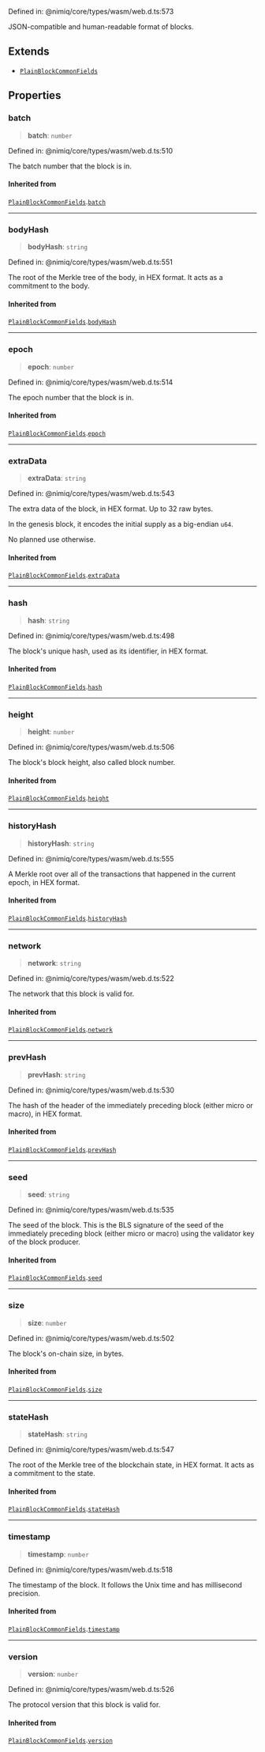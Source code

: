 Defined in: @nimiq/core/types/wasm/web.d.ts:573

JSON-compatible and human-readable format of blocks.

## Extends

- [`PlainBlockCommonFields`](PlainBlockCommonFields.md)

## Properties

### batch

> **batch**: `number`

Defined in: @nimiq/core/types/wasm/web.d.ts:510

The batch number that the block is in.

#### Inherited from

[`PlainBlockCommonFields`](PlainBlockCommonFields.md).[`batch`](PlainBlockCommonFields.md#batch)

***

### bodyHash

> **bodyHash**: `string`

Defined in: @nimiq/core/types/wasm/web.d.ts:551

The root of the Merkle tree of the body, in HEX format. It acts as a commitment to the body.

#### Inherited from

[`PlainBlockCommonFields`](PlainBlockCommonFields.md).[`bodyHash`](PlainBlockCommonFields.md#bodyhash)

***

### epoch

> **epoch**: `number`

Defined in: @nimiq/core/types/wasm/web.d.ts:514

The epoch number that the block is in.

#### Inherited from

[`PlainBlockCommonFields`](PlainBlockCommonFields.md).[`epoch`](PlainBlockCommonFields.md#epoch)

***

### extraData

> **extraData**: `string`

Defined in: @nimiq/core/types/wasm/web.d.ts:543

The extra data of the block, in HEX format. Up to 32 raw bytes.

In the genesis block, it encodes the initial supply as a big-endian `u64`.

No planned use otherwise.

#### Inherited from

[`PlainBlockCommonFields`](PlainBlockCommonFields.md).[`extraData`](PlainBlockCommonFields.md#extradata)

***

### hash

> **hash**: `string`

Defined in: @nimiq/core/types/wasm/web.d.ts:498

The block\'s unique hash, used as its identifier, in HEX format.

#### Inherited from

[`PlainBlockCommonFields`](PlainBlockCommonFields.md).[`hash`](PlainBlockCommonFields.md#hash)

***

### height

> **height**: `number`

Defined in: @nimiq/core/types/wasm/web.d.ts:506

The block\'s block height, also called block number.

#### Inherited from

[`PlainBlockCommonFields`](PlainBlockCommonFields.md).[`height`](PlainBlockCommonFields.md#height)

***

### historyHash

> **historyHash**: `string`

Defined in: @nimiq/core/types/wasm/web.d.ts:555

A Merkle root over all of the transactions that happened in the current epoch, in HEX format.

#### Inherited from

[`PlainBlockCommonFields`](PlainBlockCommonFields.md).[`historyHash`](PlainBlockCommonFields.md#historyhash)

***

### network

> **network**: `string`

Defined in: @nimiq/core/types/wasm/web.d.ts:522

The network that this block is valid for.

#### Inherited from

[`PlainBlockCommonFields`](PlainBlockCommonFields.md).[`network`](PlainBlockCommonFields.md#network)

***

### prevHash

> **prevHash**: `string`

Defined in: @nimiq/core/types/wasm/web.d.ts:530

The hash of the header of the immediately preceding block (either micro or macro), in HEX format.

#### Inherited from

[`PlainBlockCommonFields`](PlainBlockCommonFields.md).[`prevHash`](PlainBlockCommonFields.md#prevhash)

***

### seed

> **seed**: `string`

Defined in: @nimiq/core/types/wasm/web.d.ts:535

The seed of the block. This is the BLS signature of the seed of the immediately preceding
block (either micro or macro) using the validator key of the block producer.

#### Inherited from

[`PlainBlockCommonFields`](PlainBlockCommonFields.md).[`seed`](PlainBlockCommonFields.md#seed)

***

### size

> **size**: `number`

Defined in: @nimiq/core/types/wasm/web.d.ts:502

The block\'s on-chain size, in bytes.

#### Inherited from

[`PlainBlockCommonFields`](PlainBlockCommonFields.md).[`size`](PlainBlockCommonFields.md#size)

***

### stateHash

> **stateHash**: `string`

Defined in: @nimiq/core/types/wasm/web.d.ts:547

The root of the Merkle tree of the blockchain state, in HEX format. It acts as a commitment to the state.

#### Inherited from

[`PlainBlockCommonFields`](PlainBlockCommonFields.md).[`stateHash`](PlainBlockCommonFields.md#statehash)

***

### timestamp

> **timestamp**: `number`

Defined in: @nimiq/core/types/wasm/web.d.ts:518

The timestamp of the block. It follows the Unix time and has millisecond precision.

#### Inherited from

[`PlainBlockCommonFields`](PlainBlockCommonFields.md).[`timestamp`](PlainBlockCommonFields.md#timestamp)

***

### version

> **version**: `number`

Defined in: @nimiq/core/types/wasm/web.d.ts:526

The protocol version that this block is valid for.

#### Inherited from

[`PlainBlockCommonFields`](PlainBlockCommonFields.md).[`version`](PlainBlockCommonFields.md#version)
